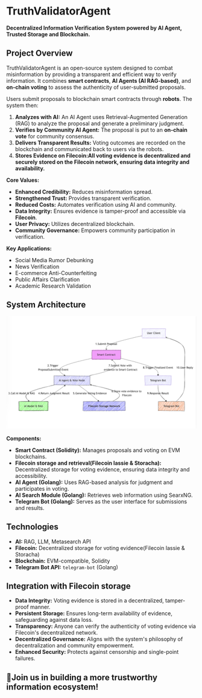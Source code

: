
# TruthValidatorAgent

**Decentralized Information Verification System powered by AI Agent, Trusted Storage and Blockchain.**

## Project Overview

TruthValidatorAgent is an open-source system designed to combat misinformation by providing a transparent and efficient way to verify information. It combines **smart contracts**, **AI Agents (AI RAG-based)**, and **on-chain voting** to assess the authenticity of user-submitted proposals.

Users submit proposals to blockchain smart contracts through **robots**. The system then:

1. **Analyzes with AI:** An AI Agent uses Retrieval-Augmented Generation (RAG) to analyze the proposal and generate a preliminary judgment.
2. **Verifies by Community AI Agent:** The proposal is put to an **on-chain vote** for community consensus.
3. **Delivers Transparent Results:** Voting outcomes are recorded on the blockchain and communicated back to users via the robots.
4. **Stores Evidence on Filecoin:All voting evidence is decentralized and securely stored on the Filecoin network, ensuring data integrity and availability.** 

**Core Values:**

* **Enhanced Credibility:** Reduces misinformation spread.
* **Strengthened Trust:** Provides transparent verification.
* **Reduced Costs:** Automates verification using AI and community.
* **Data Integrity:** Ensures evidence is tamper-proof and accessible via **Filecoin**.
* **User Privacy:** Utilizes decentralized blockchain.
* **Community Governance:** Empowers community participation in verification.

**Key Applications:**

* Social Media Rumor Debunking
* News Verification
* E-commerce Anti-Counterfeiting
* Public Affairs Clarification
* Academic Research Validation

## System Architecture

![System Architecture](./docs/imgs/arch.png)
<div style="display: none;">
```mermaid
graph TD
    A[User Client] -->|1.Submit Proposal| B[Smart Contract]
    B -->|2.Trigger ProposalSubmitted Event| C[AI Agent & Vote Node]
    C -->|3.Call AI Model & RAG| D[AI Model & RAG]
    D -->|4.Return Judgment Result| C
    C -->|5.Generate Voting Evidence| E[Filecoin Storage Network]
    E -->|6.Store Evidence & Return CID| C
    C -->|7.Submit Vote with evidence to Smart Contract| B
    B -->|8.Trigger Finalized Event| F[Telegram Bot]
    F -->|9.Response Result| G[Telegram Bot]
    G -->|10.User Reply| A

    classDef contract fill:#f9f,stroke:#333;
    classDef agent fill:#ccf,stroke:#333;
    classDef model fill:#9f9,stroke:#333;
    classDef bot fill:#f96,stroke:#333;
    classDef storage fill:#aaf,stroke:#333;
    class B contract
    class C agent
    class D model
    class E storage
    class G bot
</div>

**Components:**

* **Smart Contract (Solidity):** Manages proposals and voting on EVM blockchains.
* **Filecoin storage and retrieval(Filecoin lassie & Storacha):** Decentralized storage for voting evidence, ensuring data integrity and accessibility.
* **AI Agent (Golang):** Uses RAG-based analysis for judgment and participates in voting.
* **AI Search Module (Golang):** Retrieves web information using SearxNG.
* **Telegram Bot (Golang):** Serves as the user interface for submissions and results.

## Technologies

* **AI:** RAG, LLM, Metasearch API
* **Filecoin:** Decentralized storage for voting evidence(Filecoin lassie & Storacha)
* **Blockchain:** EVM-compatible, Solidity
* **Telegram Bot API:** `telegram-bot` (Golang)

## Integration with Filecoin storage

* **Data Integrity:** Voting evidence is stored in a decentralized, tamper-proof manner.
* **Persistent Storage:** Ensures long-term availability of evidence, safeguarding against data loss.
* **Transparency:** Anyone can verify the authenticity of voting evidence via Filecoin's decentralized network.
* **Decentralized Governance:** Aligns with the system's philosophy of decentralization and community empowerment.
* **Enhanced Security:** Protects against censorship and single-point failures.


## 🚀Join us in building a more trustworthy information ecosystem!